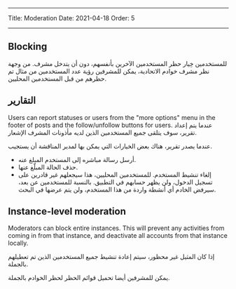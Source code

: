 - - -
Title: Moderation Date: 2021-04-18 Order: 5
- - -

## Blocking
للمستخدمين خِيار حظر المستخدمين الآخرين بأنفسهم، دون أن يتدخل مشرف. من وجهة نظر مشرف خوادم الاتحادية، يمكن للمشرفين رؤية عدد المستخدمين من مثال تم حظرهم من قبل المستخدمين المحليين.

## التقارير
Users can report statuses or users from the "more options" menu in the footer of posts and the follow/unfollow buttons for users. عندما يتم إعداد تقرير، سوف يتلقى جميع المستخدمين الذين لديه مأذونات المشرف الإشعار.

عندما يصدر تقرير، هناك بعض الخيارات التي يمكن بها لمدير المناقشة أن يستجيب.
- أرسل رسالة مباشره إلى المستخدم المبلغ عنه.
- حذف الحالة المبلّغ عنها.
- إلغاء تنشيط المستخدم. للمستخدمين المحليين، هذا سيجعلهم غير قادرين على تسجيل الدخول، ولن يظهر حسابهم في التطبيق. بالنسبة للمستخدمين عن بعد، سيرفض الخادم أي أنشطة واردة من هذا المستخدم، ولن يتم عرضها في البحث.

## Instance-level moderation
Moderators can block entire instances. This will prevent any activities from coming in from that instance, and deactivate all accounts from that instance locally.

إذا كان المثيل غير محظور، سيتم إعادة تنشيط جميع المستخدمين الذين تم تعطيلهم بالجملة.

يمكن للمشرفين أيضا تحميل قوائم الحظر لحظر الخوادم بالجملة.
